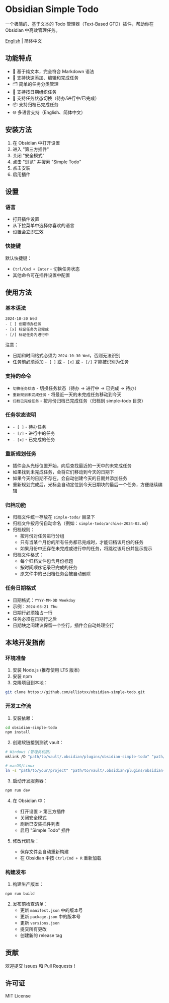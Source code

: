 # Obsidian Simple Todo

一个极简的、基于文本的 Todo 管理器（Text-Based GTD）插件，帮助你在 Obsidian 中高效管理任务。

[English](./README.md) | 简体中文

## 功能特点

- 📝 基于纯文本，完全符合 Markdown 语法
- 🎯 支持快速添加、编辑和完成任务
- 🗂 简单的任务分类管理
- 📅 支持按日期组织任务
- 🔄 支持任务状态切换（待办/进行中/已完成）
- 📦 支持归档已完成任务
- 🌐 多语言支持（English、简体中文）

## 安装方法

1. 在 Obsidian 中打开设置
2. 进入 "第三方插件"
3. 关闭 "安全模式"
4. 点击 "浏览" 并搜索 "Simple Todo"
5. 点击安装
6. 启用插件

## 设置

### 语言
- 打开插件设置
- 从下拉菜单中选择你喜欢的语言
- 设置会立即生效

### 快捷键
默认快捷键：
- `Ctrl/Cmd + Enter` - 切换任务状态
- 其他命令可在插件设置中配置

## 使用方法

### 基本语法

```
2024-10-30 Wed  
- [ ] 创建待办任务  
- [x] 标记任务为已完成  
- [/] 标记任务为进行中  
```

注意：
- 日期和时间格式必须为 `2024-10-30 Wed`，否则无法识别
- 任务前必须添加 `- [ ]` 或 `- [x]` 或 `- [/]` 才能被识别为任务

### 支持的命令
- `切换任务状态` - 切换任务状态（待办 -> 进行中 -> 已完成 -> 待办）
- `重新规划未完成任务` - 将最近一天的未完成任务移动到今天
- `归档已完成任务` - 按月份归档已完成任务（归档到 simple-todo 目录）

### 任务状态说明
- `- [ ]` - 待办任务
- `- [/]` - 进行中的任务
- `- [x]` - 已完成的任务

### 重新规划任务
- 插件会从光标位置开始，向后查找最近的一天中的未完成任务
- 如果找到未完成任务，会将它们移动到今天的日期下
- 如果今天的日期不存在，会自动创建今天的日期并添加任务
- 重新规划完成后，光标会自动定位到今天日期块的最后一个任务，方便继续编辑

### 归档功能
- 归档文件统一存放在 `simple-todo/` 目录下
- 归档文件按月份自动命名（例如：`simple-todo/archive-2024-03.md`）
- 归档规则：
  - 按月份对任务进行分组
  - 只有当某个月份的所有任务都已完成时，才能归档该月份的任务
  - 如果月份中还存在未完成或进行中的任务，将跳过该月份并显示提示
- 归档文件格式：
  - 每个归档文件包含月份标题
  - 按时间顺序记录已完成的任务
  - 原文件中的已归档任务会被自动删除

### 任务日期格式
- 日期格式：`YYYY-MM-DD Weekday`
- 示例：`2024-03-21 Thu`
- 日期行必须独占一行
- 任务必须在日期行之后
- 日期块之间建议保留一个空行，插件会自动处理空行

## 本地开发指南

### 环境准备

1. 安装 Node.js (推荐使用 LTS 版本)
2. 安装 npm
3. 克隆项目到本地：
```bash
git clone https://github.com/elliotxx/obsidian-simple-todo.git
```

### 开发工作流

1. 安装依赖：
```bash
cd obsidian-simple-todo
npm install
```

2. 创建软链接到测试 vault：
```bash
# Windows (管理员权限)
mklink /D "path/to/vault/.obsidian/plugins/obsidian-simple-todo" "path/to/your/project"

# macOS/Linux
ln -s "path/to/your/project" "path/to/vault/.obsidian/plugins/obsidian-simple-todo"
```

3. 启动开发服务器：
```bash
npm run dev
```

4. 在 Obsidian 中：
   - 打开设置 > 第三方插件
   - 关闭安全模式
   - 刷新已安装插件列表
   - 启用 "Simple Todo" 插件

5. 修改代码后：
   - 保存文件会自动重新构建
   - 在 Obsidian 中按 `Ctrl/Cmd + R` 重新加载

### 构建发布

1. 构建生产版本：
```bash
npm run build
```

2. 发布前检查清单：
   - 更新 `manifest.json` 中的版本号
   - 更新 `package.json` 中的版本号
   - 更新 `versions.json`
   - 提交所有更改
   - 创建新的 release tag

## 贡献

欢迎提交 Issues 和 Pull Requests！

## 许可证

MIT License